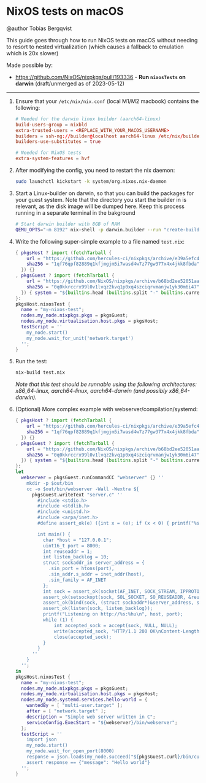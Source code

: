 # NixOS tests on macOS
@author Tobias Bergqvist

This guide goes through how to run NixOS tests on macOS without needing to resort to nested virtualization (which causes a fallback to emulation which is 20x slower)

Made possible by:

- https://github.com/NixOS/nixpkgs/pull/193336 - **Run `nixosTests` on darwin** (draft/unmerged as of 2023-05-12)

---

1. Ensure that your `/etc/nix/nix.conf` (local M1/M2 macbook) contains the following:
    
    ```toml
    # Needed for the darwin linux builder (aarch64-linux)
    build-users-group = nixbld
    extra-trusted-users = <REPLACE_WITH_YOUR_MACOS_USERNAME>
    builders = ssh-ng://builder@localhost aarch64-linux /etc/nix/builder_ed25519 10 - - - c3NoLWVkMjU1MTkgQUFBQUMzTnphQzFsWkRJMU5URTVBQUFBSUpCV2N4Yi9CbGFxdDFhdU90RStGOFFVV3JVb3RpQzVxQkorVXVFV2RWQ2Igcm9vdEBuaXhvcwo=
    builders-use-substitutes = true
    
    # Needed for NixOS tests
    extra-system-features = hvf
    ```
    
2. After modifying the config, you need to restart the nix daemon:
    
    ```bash
    sudo launchctl kickstart -k system/org.nixos.nix-daemon
    ```
    

1. Start a Linux-builder on darwin, so that you can build the packages for your guest system. Note that the directory you start the builder in is relevant, as the disk image will be dumped here. Keep this process running in a separate terminal in the bakground
    
    ```bash
    # Start darwin builder with 8GB of RAM
    QEMU_OPTS="-m 8192" nix-shell -p darwin.builder --run "create-builder"
    ```
    

1. Write the following super-simple example to a file named `test.nix`:
    
    ```nix
    { pkgsHost ? import (fetchTarball {
        url = "https://github.com/hercules-ci/nixpkgs/archive/e39a5efc4504099194032dfabdf60a0c4c78f181.tar.gz";
        sha256 = "1qf76qpf82889q1kfjmgjm5i7wasd4w7z77gw377x4x4jkk8fbda";
      }) {}
    , pkgsGuest ? import (fetchTarball {
        url = "https://github.com/NixOS/nixpkgs/archive/b68bd2ee52051aaf983a268494cb4fc6c485b646.tar.gz";
        sha256 = "0q0kkrccrx99l0v1lvqz2kvq1p0xq4szciqrvmanjw1yk30m6i47";
      }) { system = "${builtins.head (builtins.split "-" builtins.currentSystem)}-linux"; }
    }:
    pkgsHost.nixosTest {
      name = "my-nixos-test";
      nodes.my_node.nixpkgs.pkgs = pkgsGuest;
      nodes.my_node.virtualisation.host.pkgs = pkgsHost;
      testScript = ''
        my_node.start()
        my_node.wait_for_unit('network.target') 
      '';
    }
    ```
    
2. Run the test:
    
    ```bash
    nix-build test.nix
    ```
    
    *Note that this test should be runnable using the following architectures: x86_64-linux, aarch64-linux, aarch64-darwin (and possibly x86_64-darwin).*
    

1. (Optional) More complex example with webserver/compilation/systemd:
    
    ```nix
    { pkgsHost ? import (fetchTarball {
        url = "https://github.com/hercules-ci/nixpkgs/archive/e39a5efc4504099194032dfabdf60a0c4c78f181.tar.gz";
        sha256 = "1qf76qpf82889q1kfjmgjm5i7wasd4w7z77gw377x4x4jkk8fbda";
      }) {}
    , pkgsGuest ? import (fetchTarball {
        url = "https://github.com/NixOS/nixpkgs/archive/b68bd2ee52051aaf983a268494cb4fc6c485b646.tar.gz";
        sha256 = "0q0kkrccrx99l0v1lvqz2kvq1p0xq4szciqrvmanjw1yk30m6i47";
      }) { system = "${builtins.head (builtins.split "-" builtins.currentSystem)}-linux"; }
    }:
    let
      webserver = pkgsGuest.runCommandCC "webserver" {} ''
        mkdir -p $out/bin
        cc -o $out/bin/webserver -Wall -Wextra ${
          pkgsGuest.writeText "server.c" ''
            #include <stdio.h>
            #include <stdlib.h>
            #include <unistd.h>
            #include <arpa/inet.h>
            #define assert_ok(e) ({int x = (e); if (x < 0) { printf("%s:%d: ", __FILE__, __LINE__); fflush(stdout); perror(#e); abort(); } x;})
    
            int main() {
              char *host = "127.0.0.1";
              uint16_t port = 8000;
              int reuseaddr = 1;
              int listen_backlog = 10;
              struct sockaddr_in server_address = {
                .sin_port = htons(port),
                .sin_addr.s_addr = inet_addr(host),
                .sin_family = AF_INET
              };
              int sock = assert_ok(socket(AF_INET, SOCK_STREAM, IPPROTO_IP));
              assert_ok(setsockopt(sock, SOL_SOCKET, SO_REUSEADDR, &reuseaddr, sizeof reuseaddr));
              assert_ok(bind(sock, (struct sockaddr*)&server_address, sizeof server_address));
              assert_ok(listen(sock, listen_backlog));
              printf("Listening on http://%s:%hu\n", host, port);
              while (1) {
                  int accepted_sock = accept(sock, NULL, NULL);
                  write(accepted_sock, "HTTP/1.1 200 OK\nContent-Length: 26\n\n{\"message\":\"Hello world\"}\n", 62);
                  close(accepted_sock);
              }
            }
          ''
        }
      '';
    in
    pkgsHost.nixosTest {
      name = "my-nixos-test";
      nodes.my_node.nixpkgs.pkgs = pkgsGuest;
      nodes.my_node.virtualisation.host.pkgs = pkgsHost;
      nodes.my_node.systemd.services.hello-world = {
        wantedBy = [ "multi-user.target" ];
        after = [ "network.target" ];
        description = "Simple web server written in C";
        serviceConfig.ExecStart = "${webserver}/bin/webserver";
      };
      testScript = ''
        import json
        my_node.start()
        my_node.wait_for_open_port(8000)
        response = json.loads(my_node.succeed("${pkgsGuest.curl}/bin/curl http://127.0.0.1:8000"))
        assert response == {"message": "Hello world"}
      '';
    }
    ```